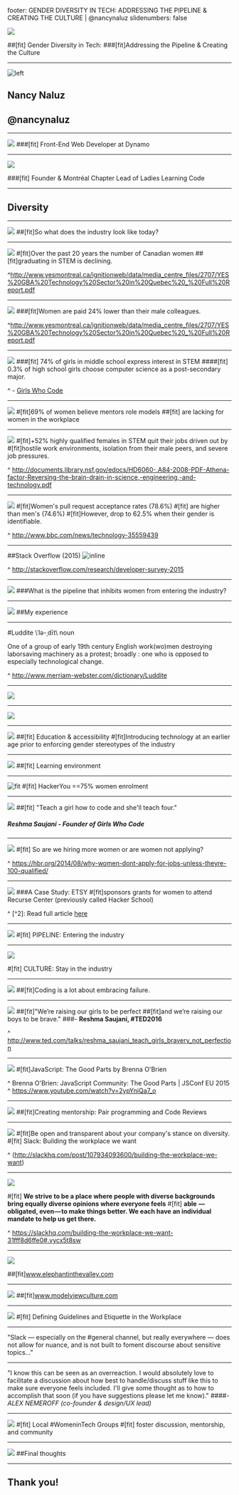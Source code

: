 footer: GENDER DIVERSITY IN TECH: ADDRESSING THE PIPELINE & CREATING THE CULTURE | @nancynaluz
slidenumbers: false

![](https://images.unsplash.com/13/unsplash_523ae1f5502d6_1.JPG?ixlib=rb-0.3.5&q=80&fm=jpg&crop=entropy&s=8303bca44f6cd3ce0e72326f3cacf3b8)

##[fit] Gender Diversity in Tech:
###[fit]Addressing the Pipeline & Creating the Culture

---

![left](https://dl.dropboxusercontent.com/s/6m71yy265ehpdw8/nancy.jpg?dl=0)
## Nancy Naluz
## @nancynaluz

---

![](https://daowea4srpbxm.cloudfront.net/assets/about/team-hero-f5ce0ea108620d13177bced9e34b0ced.jpg)
###[fit] Front-End Web Developer at Dynamo

---

![](http://ladieslearningcode.com/wp-content/uploads/2015/02/LadieLeaningCodeMTLWP_20140614_63_zmimi_HR-e1424038852378.jpg)

###[fit] Founder & Montréal Chapter Lead of Ladies Learning Code

---


## Diversity

---

![](https://images.unsplash.com/photo-1453230806017-56d81464b6c5?ixlib=rb-0.3.5&q=80&fm=jpg&crop=entropy&s=ef7efa065a1306618fef80e4294a189c)
##[fit]So what does the industry look like today?

---

![](https://images.unsplash.com/photo-1452457750107-cd084dce177d?ixlib=rb-0.3.5&q=80&fm=jpg&crop=entropy&s=2f540c45be3bffbf5a5722957731f6e5)
#[fit]Over the past 20 years the number of Canadian women
##[fit]graduating in STEM is declining.

^http://www.yesmontreal.ca/ignitionweb/data/media_centre_files/2707/YES%20GBA%20Technology%20Sector%20in%20Quebec%20_%20Full%20Report.pdf

---
![](https://images.unsplash.com/photo-1452457750107-cd084dce177d?ixlib=rb-0.3.5&q=80&fm=jpg&crop=entropy&s=2f540c45be3bffbf5a5722957731f6e5)
###[fit]Women are paid 24% lower than their male colleagues.

^http://www.yesmontreal.ca/ignitionweb/data/media_centre_files/2707/YES%20GBA%20Technology%20Sector%20in%20Quebec%20_%20Full%20Report.pdf

---

![](https://images.unsplash.com/photo-1452457750107-cd084dce177d?ixlib=rb-0.3.5&q=80&fm=jpg&crop=entropy&s=2f540c45be3bffbf5a5722957731f6e5)
###[fit] 74% of girls in middle school express interest in STEM
####[fit] 0.3% of high school girls choose computer science as a post-secondary major.

^ - [Girls Who Code](http://www.teenvogue.com/story/reshma-saujani-girls-who-code)

---
![](https://images.unsplash.com/photo-1452457750107-cd084dce177d?ixlib=rb-0.3.5&q=80&fm=jpg&crop=entropy&s=2f540c45be3bffbf5a5722957731f6e5)
#[fit]69% of women believe mentors role models
##[fit] are lacking for women in the workplace

---
![](https://images.unsplash.com/photo-1452457750107-cd084dce177d?ixlib=rb-0.3.5&q=80&fm=jpg&crop=entropy&s=2f540c45be3bffbf5a5722957731f6e5)
#[fit]+52% highly qualified females in STEM quit their jobs driven out by
#[fit]hostile work environments, isolation from their male peers, and severe job pressures.

^ http://documents.library.nsf.gov/edocs/HD6060-.A84-2008-PDF-Athena-factor-Reversing-the-brain-drain-in-science,-engineering,-and-technology.pdf

---

![](https://images.unsplash.com/photo-1452457750107-cd084dce177d?ixlib=rb-0.3.5&q=80&fm=jpg&crop=entropy&s=2f540c45be3bffbf5a5722957731f6e5)
#[fit]Women's pull request acceptance rates (78.6%)
#[fit] are higher than men's (74.6%)
#[fit]However, drop to 62.5% when their gender is identifiable.

^ http://www.bbc.com/news/technology-35559439

---

##Stack Overflow (2015)
![inline](https://dl.dropboxusercontent.com/s/g3vxdl5d68mafli/Screen%20Shot%202016-03-02%20at%209.45.56%20PM.png?dl=0)

^ http://stackoverflow.com/research/developer-survey-2015

---
![](http://emojipedia-us.s3.amazonaws.com/social/thinking-face.png)
###What is the pipeline that inhibits women from entering the industry?

---

![](http://ladieslearningcode.com/wp-content/uploads/2015/12/6021632122_ef4ca7c8c6_o.jpg)
##My experience

---

#Luddite
\ˈlə-ˌdīt\ noun

One of a group of early 19th century English work(wo)men destroying laborsaving machinery as a protest; broadly :  one who is opposed to especially technological change.

^ http://www.merriam-webster.com/dictionary/Luddite

---

![](https://upload.wikimedia.org/wikipedia/commons/f/f2/Ladies_Learning_Code_event,_November_26_2011.jpg)

---
![](https://images.unsplash.com/photo-1454165205744-3b78555e5572?ixlib=rb-0.3.5&q=80&fm=jpg&crop=entropy&s=ca8c08d17555247f7580691500bb5351)

---

![](https://images.unsplash.com/photo-1453733190371-0a9bedd82893?ixlib=rb-0.3.5&q=80&fm=jpg&crop=entropy&s=48c521ea3e67450435523c7135617257)
##[fit] Education & accessibility
#[fit]Introducing technology at an earlier age prior to enforcing gender stereotypes of the industry

---

![](http://ladieslearningcode.com/wp-content/uploads/2015/02/LadieLeaningCodeMTLWP_20140614_49_zmimi_HR-e1424038656152.jpg)
##[fit] Learning environment

---

![fit](https://scontent-yyz1-1.xx.fbcdn.net/hphotos-prn2/t31.0-8/10683628_707312629352083_457146519515326627_o.jpg)
#[fit] HackerYou ==75% women enrolment

---

![](http://pthumbnails.5min.com/10352665/517633215_3v1_o.jpg)
##[fit] "Teach a girl how to code and she'll teach four."
##### **Reshma Saujani - Founder of Girls Who Code**

---
![](https://images.unsplash.com/photo-1433170897235-615700336230?ixlib=rb-0.3.5&q=80&fm=jpg&crop=entropy&s=4cc33ad333b238cf760a0451d71a6a33)
#[fit] So are we hiring more women or are women not applying?

^ https://hbr.org/2014/08/why-women-dont-apply-for-jobs-unless-theyre-100-qualified/

---

![](http://extfiles.etsy.com/Press/dumbo-office/dumbo_office_065.jpg)
###A Case Study: ETSY
#[fit]sponsors grants for women to attend Recurse Center (previously called Hacker School)

^ [^2]: Read full article [here](https://www.etsy.com/hacker-grants)

---
![](https://images.unsplash.com/photo-1453067085054-9852b6e2a759?ixlib=rb-0.3.5&q=80&fm=jpg&crop=entropy&s=f0aeab218381db141bb5f4fcd866cdc9)
#[fit] PIPELINE: Entering the industry

---

![](https://images.unsplash.com/photo-1437623889155-075d40e2e59f?ixlib=rb-0.3.5&q=80&fm=jpg&crop=entropy&s=bef2d1ab76ac458882e46777eca662ee)

#[fit] CULTURE: Stay in the industry

---

![](https://images.unsplash.com/uploads/141103282695035fa1380/95cdfeef?ixlib=rb-0.3.5&q=80&fm=jpg&crop=entropy&s=e52d8eb0864ecc0a7628d04c5f8f4e42)
##[fit]Coding is a lot about embracing failure.

---
![](http://d.fastcompany.net/multisite_files/fastcompany/imagecache/1280/poster/2014/02/3026772-poster-p-2-girls-who-code-founder-reshma-saujanis-favorite-productivity-hack.jpg)
##[fit]"We’re raising our girls to be perfect
##[fit]and we’re raising our boys to be brave."
###- **Reshma Saujani, #TED2016**

^ http://www.ted.com/talks/reshma_saujani_teach_girls_bravery_not_perfection

---
![](https://i.ytimg.com/vi/2ypYniQa7_o/maxresdefault.jpg)
#[fit]JavaScript: The Good Parts by Brenna O'Brien

^ Brenna O'Brien: JavaScript Community: The Good Parts | JSConf EU 2015
^ https://www.youtube.com/watch?v=2ypYniQa7_o

---

![](https://images.unsplash.com/photo-1454023989775-79520f04322c?ixlib=rb-0.3.5&q=80&fm=jpg&crop=entropy&s=9e434433acf7e61b897ee692e51e0a4f)
##[fit]Creating mentorship: Pair programming and Code Reviews

---

![](https://images.unsplash.com/photo-1457305237443-44c3d5a30b89?ixlib=rb-0.3.5&q=80&fm=jpg&crop=entropy&s=343486b88909fd224389c0ea51355019)
#[fit]Be open and transparent about your company's stance on diversity.
#[fit] Slack: Building the workplace we want

^ (http://slackhq.com/post/107934093600/building-the-workplace-we-want)


---

![](http://cdn1.tnwcdn.com/wp-content/blogs.dir/1/files/2015/03/1-ryU77MsLt5tnp3ow8kqELA.png)

#[fit] **We strive to be a place where people with diverse backgrounds bring equally diverse opinions where everyone feels**
#[fit] **able  — obligated, even — to make things better. We each have an individual mandate to help us get there.**

^ https://slackhq.com/building-the-workplace-we-want-31fff8d6ffe0#.vycx5t8sw

---
![](https://tctechcrunch2011.files.wordpress.com/2016/01/elephant.png?w=738)

##[fit]www.elephantinthevalley.com

---
![](http://c.fastcompany.net/multisite_files/fastcompany/imagecache/inline-large/inline/2014/01/3024929-inline-i-3-model-view-culture-a-new-tech-publication-the-internet-actually-needs.jpg)
##[fit]www.modelviewculture.com

---
![](https://images.unsplash.com/photo-1454165804606-c3d57bc86b40?ixlib=rb-0.3.5&q=80&fm=jpg&crop=entropy&s=5e2cbf8fc0f617f10d40fbf59797b524)
#[fit] Defining Guidelines and Etiquette in the Workplace

---

"Slack — especially on the #general channel, but really everywhere — does not allow for nuance, and is not built to foment discourse about sensitive topics..."

---

"I know this can be seen as an overreaction. I would absolutely love to facilitate a discussion about how best to handle/discuss stuff like this to make sure everyone feels included. I'll give some thought as to how to accomplish that soon (if you have suggestions please let me know)."
####*- ALEX NEMEROFF (co-founder & design/UX lead)*

---

![](https://images.unsplash.com/photo-1452830978618-d6feae7d0ffa?ixlib=rb-0.3.5&q=80&fm=jpg&crop=entropy&s=cb554704ba485a9638b4dd5c6ba66265)
#[fit] Local #WomeninTech Groups
#[fit] foster discussion, mentorship, and community

---
![](https://images.unsplash.com/reserve/6HJtLkJSDqjqlE2NipEu_macbook.jpg?ixlib=rb-0.3.5&q=80&fm=jpg&crop=entropy&s=44100217df531765e155549ce3e11a43)
##Final thoughts

---

## Thank you!
